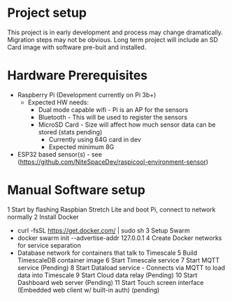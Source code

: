 # Project setup
This project is in early development and process may change dramatically.   Migration steps may not be obvious.
Long term project will include an SD Card image with software pre-buit and installed.

# Hardware Prerequisites
* Raspberry Pi (Development currently on Pi 3b+)
  * Expected HW needs:
    * Dual mode capable wifi - Pi is an AP for the sensors
    * Bluetooth - This will be used to register the sensors
    * MicroSD Card - Size will affect how much sensor data can be stored (stats pending)
      * Currently using 64G card in dev
      * Expected minimum 8G
* ESP32 based sensor(s) - see (https://github.com/NiteSpaceDev/raspicool-environment-sensor)

# Manual Software setup 
1  Start by flashing Raspbian Stretch Lite and boot Pi, connect to network normally
2  Install Docker 
   - curl -fsSL https://get.docker.com/ | sudo sh
3  Setup Swarm
   - docker swarm init --advertise-addr 127.0.0.1
4  Create Docker networks for service separation
   - Database network for containers that talk to Timescale
5  Build TimescaleDB container image
6  Start Timescale service
7  Start MQTT service (Pending)
8  Start Dataload service - Connects via MQTT to load data into Timescale
9  Start Cloud data relay (Pending)
10 Start Dashboard web server (Pending)
11 Start Touch screen interface (Embedded web client w/ built-in auth) (pending)
